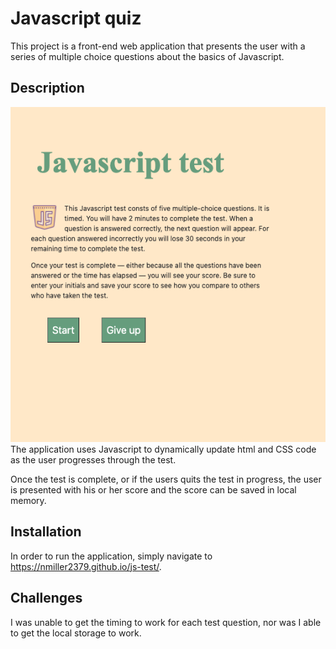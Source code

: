 # Javascript quiz

This project is a front-end web application that presents the user with a series of multiple choice questions about the basics of Javascript.

## Description

<img src="Assets/js-test.png">
The application uses Javascript to dynamically update html and CSS code as the user progresses through the test.

Once the test is complete, or if the users quits the test in progress, the user is presented with his or her score and the score can be saved in local memory.

## Installation

In order to run the application, simply navigate to https://nmiller2379.github.io/js-test/.

## Challenges

I was unable to get the timing to work for each test question, nor was I able to get the local storage to work.
